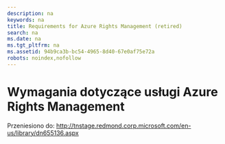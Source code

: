 ```yaml
---
description: na
keywords: na
title: Requirements for Azure Rights Management (retired)
search: na
ms.date: na
ms.tgt_pltfrm: na
ms.assetid: 94b9ca3b-bc54-4965-8d40-67e0af75e72a
robots: noindex,nofollow
---
```

# Wymagania dotyczące usługi Azure Rights Management
Przeniesiono do: http://tnstage.redmond.corp.microsoft.com/en-us/library/dn655136.aspx

